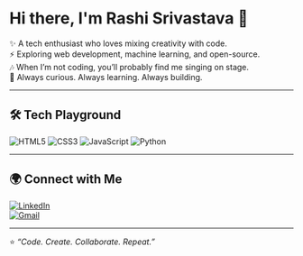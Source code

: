 # Hi there, I'm Rashi Srivastava 👋  

✨ A tech enthusiast who loves mixing creativity with code.  
⚡ Exploring web development, machine learning, and open-source.  
🎶 When I’m not coding, you’ll probably find me singing on stage.  
🚀 Always curious. Always learning. Always building.  

---

## 🛠️ Tech Playground
![HTML5](https://img.shields.io/badge/HTML5-E34F26?logo=html5&logoColor=white)
![CSS3](https://img.shields.io/badge/CSS3-1572B6?logo=css3&logoColor=white)
![JavaScript](https://img.shields.io/badge/JavaScript-F7DF1E?logo=javascript&logoColor=black)
![Python](https://img.shields.io/badge/Python-3776AB?logo=python&logoColor=white)

---

## 🌍 Connect with Me
[![LinkedIn](https://img.shields.io/badge/LinkedIn-blue?logo=linkedin&logoColor=white)](https://www.linkedin.com/in/rashi-srivastava25)  
[![Gmail](https://img.shields.io/badge/Gmail-D14836?logo=gmail&logoColor=white)](mailto:rashisrivastava2506@gmail.com)  

---

⭐ *“Code. Create. Collaborate. Repeat.”*
